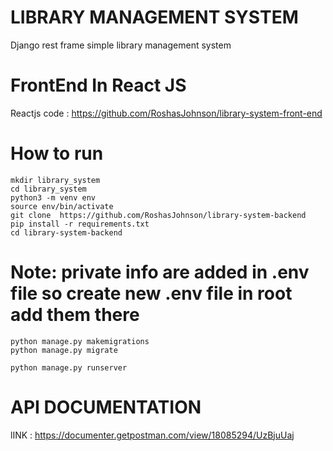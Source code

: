 #  LIBRARY MANAGEMENT SYSTEM
Django rest frame simple library management system

# FrontEnd In React JS
Reactjs code : https://github.com/RoshasJohnson/library-system-front-end

# How to run  
`mkdir library_system` </br>
`cd library_system` </br>
`python3 -m venv env` </br>
`source env/bin/activate` </br>
`git clone  https://github.com/RoshasJohnson/library-system-backend`  </br>
`pip install -r requirements.txt` </br>
`cd library-system-backend`  </br>
# Note: private info are added in .env file so create new .env file in root add them there

`python manage.py makemigrations` </br>
`python manage.py migrate`    </br> 

`python manage.py runserver`  </br>


# API DOCUMENTATION
lINK : https://documenter.getpostman.com/view/18085294/UzBjuUaj








